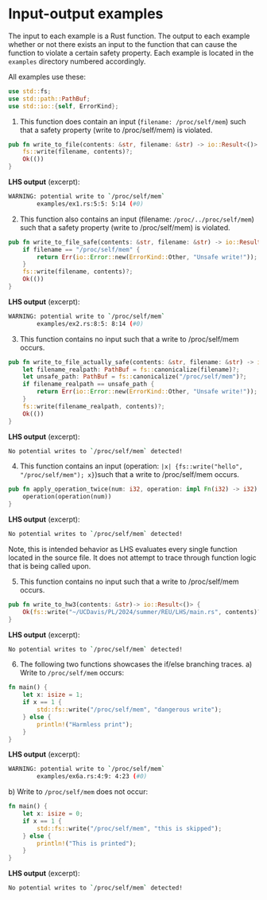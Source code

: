 # Input-output examples

The input to each example is a Rust function. The output to each example whether or not there exists an input to the function that can cause the function to violate a certain safety property.
Each example is located in the `examples` directory numbered accordingly.

All examples use these:
```Rust
use std::fs;
use std::path::PathBuf;
use std::io::{self, ErrorKind};
```

1. This function does contain an input (`filename: /proc/self/mem`) such that a safety property (write to /proc/self/mem) is violated.
```Rust
pub fn write_to_file(contents: &str, filename: &str) -> io::Result<()> {
    fs::write(filename, contents)?;
    Ok(())
}
```
**LHS output** (excerpt): 
```Bash
WARNING: potential write to `/proc/self/mem`
        examples/ex1.rs:5:5: 5:14 (#0)
```

2. This function also contains an input (filename: `/proc/../proc/self/mem`) such that a safety property (write to /proc/self/mem) is violated.
```Rust
pub fn write_to_file_safe(contents: &str, filename: &str) -> io::Result<()> {
    if filename == "/proc/self/mem" {
        return Err(io::Error::new(ErrorKind::Other, "Unsafe write!"));
    }
    fs::write(filename, contents)?;
    Ok(())
}
```
**LHS output** (excerpt): 
```Bash
WARNING: potential write to `/proc/self/mem`
        examples/ex2.rs:8:5: 8:14 (#0)
```

3. This function contains no input such that a write to /proc/self/mem occurs.
```Rust
pub fn write_to_file_actually_safe(contents: &str, filename: &str) -> io::Result<()> {
    let filename_realpath: PathBuf = fs::canonicalize(filename)?;
    let unsafe_path: PathBuf = fs::canonicalize("/proc/self/mem")?;
    if filename_realpath == unsafe_path {
        return Err(io::Error::new(ErrorKind::Other, "Unsafe write!"));
    }
    fs::write(filename_realpath, contents)?;
    Ok(())
}
```
**LHS output** (excerpt): 
```Bash
No potential writes to `/proc/self/mem` detected!
```

4. This function contains an input (operation: `|x| {fs::write("hello", "/proc/self/mem"); x}`)such that a write to /proc/self/mem occurs.
```Rust
pub fn apply_operation_twice(num: i32, operation: impl Fn(i32) -> i32) -> i32 {
    operation(operation(num))
}
```
**LHS output** (excerpt): 
```Bash
No potential writes to `/proc/self/mem` detected!
```
Note, this is intended behavior as LHS evaluates every single function located in the source file.
It does not attempt to trace through function logic that is being called upon.

5. This function contains no input such that a write to /proc/self/mem occurs.
```Rust
pub fn write_to_hw3(contents: &str)-> io::Result<()> {
    Ok(fs::write("~/UCDavis/PL/2024/summer/REU/LHS/main.rs", contents)?)
}
```
**LHS output** (excerpt): 
```Bash
No potential writes to `/proc/self/mem` detected!
```

6. The following two functions showcases the if/else branching traces.
a) Write to `/proc/self/mem` occurs:
```Rust
fn main() {
    let x: isize = 1;
    if x == 1 {
        std::fs::write("/proc/self/mem", "dangerous write");
    } else {
        println!("Harmless print");
    }
}
```
**LHS output** (excerpt): 
```Bash
WARNING: potential write to `/proc/self/mem`
        examples/ex6a.rs:4:9: 4:23 (#0)
```
b) Write to `/proc/self/mem` does not occur:
```Rust
fn main() {
    let x: isize = 0;
    if x == 1 {
        std::fs::write("/proc/self/mem", "this is skipped");
    } else {
        println!("This is printed");
    }
}
```
**LHS output** (excerpt): 
```Bash
No potential writes to `/proc/self/mem` detected!
```
